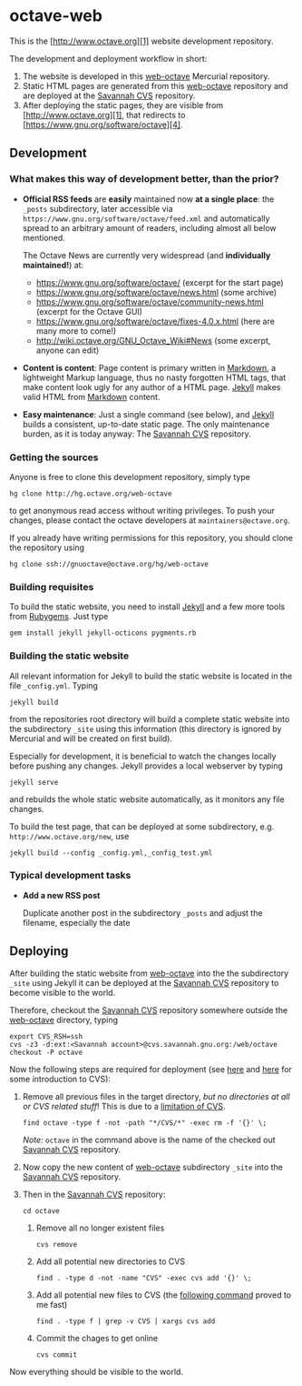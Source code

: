 # octave-web

This is the [http://www.octave.org][1] website development repository.

The development and deployment workflow in short:

1. The website is developed in this [web-octave][2] Mercurial repository.
2. Static HTML pages are generated from this [web-octave][2] repository
   and are deployed at the [Savannah CVS][3] repository.
3. After deploying the static pages, they are visible from
   [http://www.octave.org][1], that redirects to
   [https://www.gnu.org/software/octave][4].

[1]: http://www.octave.org
[2]: http://hg.octave.org/web-octave
[3]: http://web.cvs.savannah.gnu.org/viewvc/octave/?root=octave
[4]: https://www.gnu.org/software/octave



## Development

### What makes this way of development better, than the prior?

- **Official RSS feeds** are **easily** maintained now **at a single place**:
  the `_posts` subdirectory, later accessible via
  `https://www.gnu.org/software/octave/feed.xml` and automatically spread
  to an arbitrary amount of readers, including almost all below mentioned.

  The Octave News are currently very widespread
  (and **individually maintained!**) at:
  - https://www.gnu.org/software/octave/ (excerpt for the start page)
  - https://www.gnu.org/software/octave/news.html (some archive)
  - https://www.gnu.org/software/octave/community-news.html (excerpt for the
    Octave GUI)
  - https://www.gnu.org/software/octave/fixes-4.0.x.html (here are many more
    to come!)
  - http://wiki.octave.org/GNU_Octave_Wiki#News (some excerpt, anyone can edit)

- **Content is content**: Page content is primary written in [Markdown][5],
  a lightweight Markup language, thus no nasty forgotten HTML tags, that
  make content look ugly for any author of a HTML page.
  [Jekyll][6] makes valid HTML from [Markdown][5] content.

- **Easy maintenance**: Just a single command (see below), and [Jekyll][6]
  builds a consistent, up-to-date static page.  The only maintenance burden,
  as it is today anyway: The [Savannah CVS][3] repository.

[5]: https://daringfireball.net/projects/markdown/syntax
[6]: https://jekyllrb.com/



### Getting the sources

Anyone is free to clone this development repository, simply type

    hg clone http://hg.octave.org/web-octave

to get anonymous read access without writing privileges.
To push your changes, please contact the octave developers at
`maintainers@octave.org`.

If you already have writing permissions for this repository,
you should clone the repository using

    hg clone ssh://gnuoctave@octave.org/hg/web-octave



### Building requisites

To build the static website, you need to install [Jekyll][6] and a few more
tools from [Rubygems][7].  Just type

    gem install jekyll jekyll-octicons pygments.rb

[7]: https://rubygems.org/



### Building the static website

All relevant information for Jekyll to build the static website is located
in the file `_config.yml`.
Typing

    jekyll build

from the repositories root directory will build a complete static website
into the subdirectory `_site` using this information (this directory is
ignored by Mercurial and will be created on first build).

Especially for development, it is beneficial to watch the changes locally
before pushing any changes.
Jekyll provides a local webserver by typing

    jekyll serve

and rebuilds the whole static website automatically, as it monitors any
file changes.

To build the test page, that can be deployed at some subdirectory, e.g.
`http://www.octave.org/new`, use

    jekyll build --config _config.yml,_config_test.yml



### Typical development tasks

- **Add a new RSS post**

  Duplicate another post in the subdirectory `_posts` and
  adjust the filename, especially the date





## Deploying

After building the static website from [web-octave][2] into the
the subdirectory `_site` using Jekyll it can be deployed at the
[Savannah CVS][3] repository to become visible to the world.

Therefore, checkout the [Savannah CVS][3] repository somewhere
outside the [web-octave][2] directory, typing

    export CVS_RSH=ssh
    cvs -z3 -d:ext:<Savannah account>@cvs.savannah.gnu.org:/web/octave checkout -P octave

Now the following steps are required for deployment
(see [here][8] and [here][9] for some introduction to CVS):

1. Remove all previous files in the target directory,
   *but no directories at all or CVS related stuff*!
   This is due to a [limitation of CVS][10].

       find octave -type f -not -path "*/CVS/*" -exec rm -f '{}' \;

   *Note:* `octave` in the command above is the name of the checked out
   [Savannah CVS][3] repository.

2. Now copy the new content of [web-octave][2] subdirectory `_site` into the
   [Savannah CVS][3] repository.

3. Then in the [Savannah CVS][3] repository:

       cd octave

   1. Remove all no longer existent files

          cvs remove

   2. Add all potential new directories to CVS

          find . -type d -not -name "CVS" -exec cvs add '{}' \;

   3. Add all potential new files to CVS (the [following command][11]
      proved to me fast)

          find . -type f | grep -v CVS | xargs cvs add

   4. Commit the chages to get online

          cvs commit

Now everything should be visible to the world.

[8]: https://savannah.nongnu.org/projects/cvs
[9]: http://www.cs.umb.edu/~srevilak/cvs.html
[10]: https://web.archive.org/web/20140629054602/http://ximbiot.com/cvs/manual/cvs-1.11.23/cvs_7.html#SEC69
[11]: http://stackoverflow.com/questions/5071/how-to-add-cvs-directories-recursively
